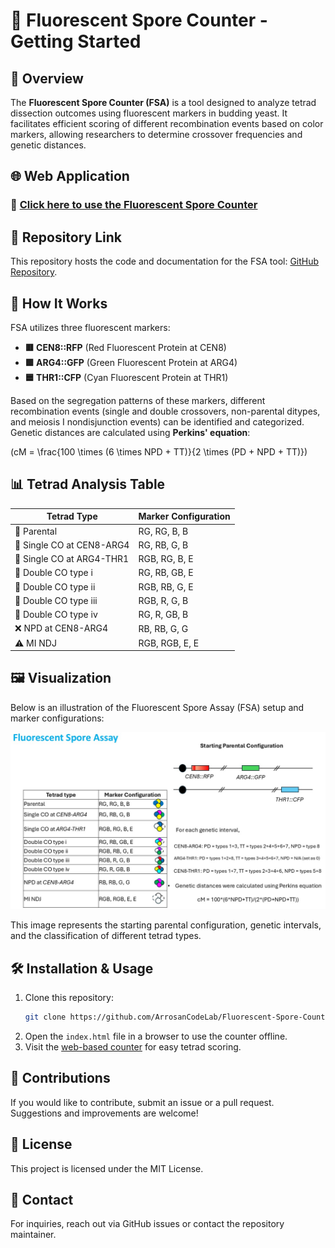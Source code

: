 # 📌 Fluorescent Spore Counter - Getting Started

## 🔬 Overview
The **Fluorescent Spore Counter (FSA)** is a tool designed to analyze tetrad dissection outcomes using fluorescent markers in budding yeast. It facilitates efficient scoring of different recombination events based on color markers, allowing researchers to determine crossover frequencies and genetic distances.

## 🌐 Web Application
### **🔗 [Click here to use the Fluorescent Spore Counter](https://arrosancodelab.github.io/Fluorescent-Spore-Counter/)**

## 📂 Repository Link
This repository hosts the code and documentation for the FSA tool: [GitHub Repository](https://github.com/ArrosanCodeLab/Fluorescent-Spore-Counter).

## 🧬 How It Works
FSA utilizes three fluorescent markers:
- **🟥 CEN8::RFP** (Red Fluorescent Protein at CEN8)
- **🟩 ARG4::GFP** (Green Fluorescent Protein at ARG4)
- **🟦 THR1::CFP** (Cyan Fluorescent Protein at THR1)

Based on the segregation patterns of these markers, different recombination events (single and double crossovers, non-parental ditypes, and meiosis I nondisjunction events) can be identified and categorized. Genetic distances are calculated using **Perkins' equation**:

\(cM = \frac{100 \times (6 \times NPD + TT)}{2 \times (PD + NPD + TT)}\)

## 📊 Tetrad Analysis Table
| **Tetrad Type** | **Marker Configuration** |
|---------------|------------------------|
| 🧬 Parental | RG, RG, B, B |
| 🔄 Single CO at CEN8-ARG4 | RG, RB, G, B |
| 🔄 Single CO at ARG4-THR1 | RGB, RG, B, E |
| 🔄 Double CO type i | RG, RB, GB, E |
| 🔄 Double CO type ii | RGB, RB, G, E |
| 🔄 Double CO type iii | RGB, R, G, B |
| 🔄 Double CO type iv | RG, R, GB, B |
| ❌ NPD at CEN8-ARG4 | RB, RB, G, G |
| ⚠️ MI NDJ | RGB, RGB, E, E |

## 🖼️ Visualization
Below is an illustration of the Fluorescent Spore Assay (FSA) setup and marker configurations:

![Fluorescent Spore Assay](Images/Illustrate.jpg)

This image represents the starting parental configuration, genetic intervals, and the classification of different tetrad types.

## 🛠️ Installation & Usage
1. Clone this repository:
   ```bash
   git clone https://github.com/ArrosanCodeLab/Fluorescent-Spore-Counter.git
   ```
2. Open the `index.html` file in a browser to use the counter offline.
3. Visit the [web-based counter](https://arrosancodelab.github.io/Fluorescent-Spore-Counter/) for easy tetrad scoring.

## 🤝 Contributions
If you would like to contribute, submit an issue or a pull request. Suggestions and improvements are welcome!

## 📜 License
This project is licensed under the MIT License.

## 📧 Contact
For inquiries, reach out via GitHub issues or contact the repository maintainer.
